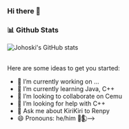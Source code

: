 ### Hi there 👋

### 📊 Github Stats
![Johoski's GitHub stats](https://github-readme-stats.vercel.app/api?username=Johoski&show_icons=true&theme=radical)

</a>

<br>
Here are some ideas to get you started:

- 🔭 I’m currently working on ...
- 🌱 I’m currently learning Java, C++
- 👯 I’m looking to collaborate on Cemu
- 🤔 I’m looking for help with C++
- 💬 Ask me about KiriKiri to Renpy
- 😄 Pronouns: he/him 🏳️‍🌈⃠ 
-->
